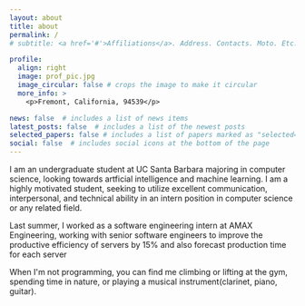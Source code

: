 ```yaml
---
layout: about
title: about
permalink: /
# subtitle: <a href='#'>Affiliations</a>. Address. Contacts. Moto. Etc.

profile:
  align: right
  image: prof_pic.jpg
  image_circular: false # crops the image to make it circular
  more_info: >
    <p>Fremont, California, 94539</p>

news: false  # includes a list of news items
latest_posts: false  # includes a list of the newest posts
selected_papers: false # includes a list of papers marked as "selected={true}"
social: false  # includes social icons at the bottom of the page
---
```


I am an undergraduate student at UC Santa Barbara majoring in computer science, looking towards artficial intelligence and machine learning. I am a highly motivated student, seeking to utilize excellent communication, interpersonal, and technical ability in an intern position in computer science or any related field.

Last summer, I worked as a software engineering intern at AMAX Engineering, working with senior software engineers to improve the productive efficiency of servers by 15% and also forecast production time for each server

When I'm not programming, you can find me climbing or lifting at the gym, spending time in nature, or playing a musical instrument(clarinet, piano, guitar).
